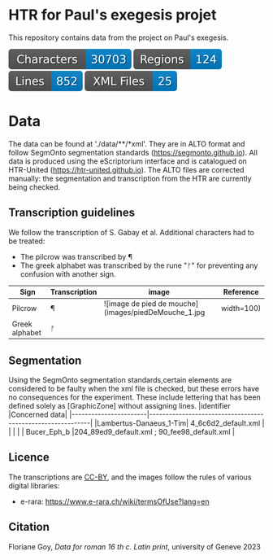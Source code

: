 # HTR for Paul's exegesis projet
 
This repository contains data from the project on Paul's exegesis.

![characters badge](badges/characters.svg) ![regions badge](badges/regions.svg) ![lines badge](badges/lines.svg) ![files badge](badges/files.svg)

# Data

The data can be found at './data/**/*xml'. They are in ALTO format and follow SegmOnto segmentation standards (https://segmonto.github.io). All data is produced using the eScriptorium interface and is catalogued on HTR-United (https://htr-united.github.io). The ALTO files are corrected manually: the segmentation and transcription from the HTR are currently being checked.

## Transcription guidelines

We follow the transcription of S. Gabay et al. Additional characters had to be treated:

- The pilcrow was transcribed by  ¶
- The greek alphabet was transcribed by the rune "ᚠ" for preventing any confusion with another sign.

| Sign         | Transcription | image                                                             | Reference                                            |
|--------------|---------------|-------------------------------------------------------------------|------------------------------------------------------|
| Pilcrow      | ¶             | ![image de pied de mouche](images/piedDeMouche_1.jpg | width=100) | [e-rara](https://doi.org/10.3931/e-rara-6338), p. 11 |
|Greek alphabet| ᚠ             |                                                                   |                                                      |             

## Segmentation 
Using the SegmOnto segmentation standards,certain elements are considered to be faulty when the xml file is checked, but these errors have no consequences for the experiment.
These include lettering that has been defined solely as [GraphicZone] without assigning lines. 
|identifier             |Concerned data|
|-----------------------|------------------------------------------------------------|
|Lambertus-Danaeus_1-Tim| 4_6c6d2_default.xml                                                           |
|                       |                                                            |
|	Bucer_Eph_b             |204_89ed9_default.xml ; 90_fee98_default.xml                |




## Licence 
The transcriptions are [CC-BY](https://creativecommons.org/licenses/by/4.0), and the images follow the rules of various digital libraries:
- e-rara: https://www.e-rara.ch/wiki/termsOfUse?lang=en
  
## Citation
Floriane Goy, _Data for roman 16 th c. Latin print_,  university of Geneve 2023
 
